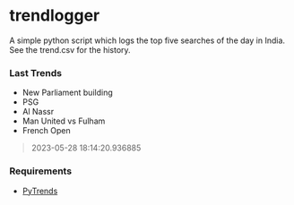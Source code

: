 # trendlogger
A simple python script which logs the top five searches of the day in India.<br>See the trend.csv for the history.<br>

<!-- Last Trends -->
### Last Trends
* New Parliament building
* PSG
* Al Nassr
* Man United vs Fulham
* French Open
> 2023-05-28 18:14:20.936885

<!-- Requirements -->
### Requirements
* [PyTrends](https://github.com/dreyco676/pytrends)
